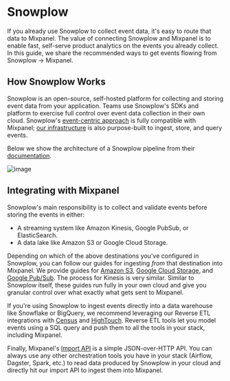 # Snowplow

If you already use Snowplow to collect event data, it's easy to route that data to Mixpanel. The value of connecting Snowplow and Mixpanel is to enable fast, self-serve product analytics on the events you already collect. In this guide, we share the recommended ways to get events flowing from Snowplow → Mixpanel.


## How Snowplow Works
Snowplow is an open-source, self-hosted platform for collecting and storing event data from your application. Teams use Snowplow's SDKs and platform to exercise full control over event data collection in their own cloud. Snowplow's [event-centric approach](https://docs.snowplowanalytics.com/docs/understanding-your-pipeline/canonical-event/) is fully compatible with Mixpanel; [our infrastructure](https://developer.mixpanel.com/docs/under-the-hood) is also purpose-built to ingest, store, and query events.

Below we show the architecture of a Snowplow pipeline from their [documentation](https://docs.snowplowanalytics.com/docs/understanding-your-pipeline).

![image](/230695089-ad29a224-0f8e-425a-88a5-f34be4600628.png)


## Integrating with Mixpanel
Snowplow's main responsibility is to collect and validate events before storing the events in either:

- A streaming system like Amazon Kinesis, Google PubSub, or ElasticSearch.
- A data lake like Amazon S3 or Google Cloud Storage.

Depending on which of the above destinations you've configured in Snowplow, you can follow our guides for ingesting *from* that destination into Mixpanel. We provide guides for [Amazon S3](/docs/implementation/integrations/amazon-s3), [Google Cloud Storage](/docs/implementation/integrations/google-cloud-storage), and [Google Pub/Sub](/docs/implementation/integrations/google-pubsub). The process for Kinesis is very similar. Similar to Snowplow itself, these guides run fully in your own cloud and give you granular control over what exactly what gets sent to Mixpanel.

If you're using Snowplow to ingest events directly into a data warehouse like Snowflake or BigQuery, we recommend leveraging our Reverse ETL integrations with [Census](https://www.getcensus.com/integrations/mixpanel) and [HighTouch](https://hightouch.io/integrations/destinations/mixpanel). Reverse ETL tools let you model events using a SQL query and push them to all the tools in your stack, including Mixpanel.

Finally, Mixpanel's [Import API](https://developer.mixpanel.com/reference/import-events) is a simple JSON-over-HTTP API. You can always use any other orchestration tools you have in your stack (Airflow, Dagster, Spark, etc.) to read data produced by Snowplow in your cloud and directly hit our import API to ingest them into Mixpanel.
